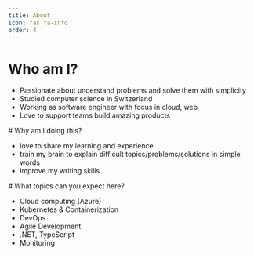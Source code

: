 ```yaml
---
title: About
icon: fas fa-info
order: 4
---
```


# Who am I?

* Passionate about understand problems and solve them with simplicity
* Studied computer science in Switzerland
* Working as software engineer with focus in cloud, web
* Love to support teams build amazing products

​# Why am I doing this?

* love to share my learning and experience
* train my brain to explain difficult topics/problems/solutions in simple words
* improve my writing skills

​# What topics can you expect here?
* Cloud computing (Azure)
* Kubernetes & Containerization
* DevOps
* Agile Development
* .NET, TypeScript
* Monitoring
